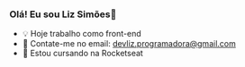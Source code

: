 ### Olá! Eu sou Liz Simões👋

- 💡 Hoje trabalho como front-end
- 📧 Contate-me no email: devliz.programadora@gmail.com
- 🚀 Estou cursando na Rocketseat
  



